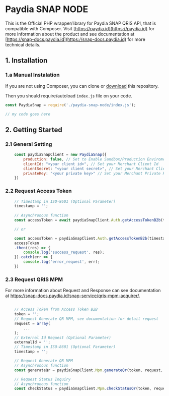 Paydia SNAP NODE
===============

This is the Official PHP wrapper/library for Paydia SNAP QRIS API, that is compatible with Composer. Visit [https://paydia.id](https://paydia.id) for more information about the product and see documentation at [https://snap-docs.paydia.id](https://snap-docs.paydia.id) for more technical details.

## 1. Installation

### 1.a Manual Instalation

If you are not using Composer, you can clone or [download](https://github.com/Paydia/paydia-snap-node/archive/master.zip) this repository.

Then you should require/autoload `index.js` file on your code.

```javascript
const PaydiaSnap = require('./paydia-snap-node/index.js');

// my code goes here
```

## 2. Getting Started

### 2.1 General Setting

```javascript
    const paydiaSnapClient = new PaydiaSnap({
        production: false, // Set to Enable Sandbox/Production Enviroment. Set to true for Production Environment
        clientId: "<your client id>", // Set your Merchant Client Id
        clientSecret: "<your client secret>", // Set your Merchant Client Secret
        privateKey: "<your private key>" // Set your Merchant Private Key. Private Key in String Format, can use https://www.samltool.com/format_privatekey.php for formatting Private Key as String
    })
```

### 2.2 Request Access Token

```javascript
    // Timestamp in ISO-8601 (Optional Parameter)
    timestamp = '';
    
    // Asynchronous function
    const accessToken = await paydiaSnapClient.Auth.getAccessTokenB2b(timestamp);

    // or

    const accessToken = paydiaSnapClient.Auth.getAccessTokenB2b(timestamp);
    accessToken
    .then((res) => {
        console.log('success_request', res);
    }).catch(err => {
        console.log('error_request', err);
    })
```

### 2.3 Request QRIS MPM

For more information about Request and Response can see documentation at https://snap-docs.paydia.id/snap-service/qris-mpm-acquirer/.

```javascript

    // Access Token from Access Token B2B
    token = '';
    // Request Generate QR MPM, see documentation for detail request
    request = array(
        ...
    );
    // External Id Request (Optional Parameter)
    externalId = '';
    // Timestamp in ISO-8601 (Optional Parameter)
    timestamp = '';

    // Request Generate QR MPM
    // Asynchronous function
    const generateQr = paydiaSnapClient.Mpm.generateQr(token, request, externalId, timestamp)

    // Request Status Inquiry
    // Asynchronous function
    const checkStatus = paydiaSnapClient.Mpm.checkStatusQr(token, request, externalId, timestamp)
```
